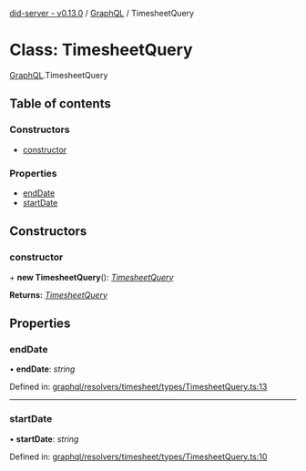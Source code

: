 [did-server - v0.13.0](../README.md) / [GraphQL](../modules/graphql.md) / TimesheetQuery

# Class: TimesheetQuery

[GraphQL](../modules/graphql.md).TimesheetQuery

## Table of contents

### Constructors

- [constructor](graphql.timesheetquery.md#constructor)

### Properties

- [endDate](graphql.timesheetquery.md#enddate)
- [startDate](graphql.timesheetquery.md#startdate)

## Constructors

### constructor

\+ **new TimesheetQuery**(): [*TimesheetQuery*](graphql.timesheetquery.md)

**Returns:** [*TimesheetQuery*](graphql.timesheetquery.md)

## Properties

### endDate

• **endDate**: *string*

Defined in: [graphql/resolvers/timesheet/types/TimesheetQuery.ts:13](https://github.com/Puzzlepart/did/blob/dev/server/graphql/resolvers/timesheet/types/TimesheetQuery.ts#L13)

___

### startDate

• **startDate**: *string*

Defined in: [graphql/resolvers/timesheet/types/TimesheetQuery.ts:10](https://github.com/Puzzlepart/did/blob/dev/server/graphql/resolvers/timesheet/types/TimesheetQuery.ts#L10)
